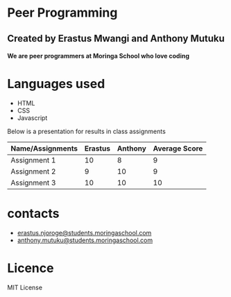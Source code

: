 # Peer Programming

## Created by Erastus Mwangi and Anthony Mutuku

#### We are peer programmers at Moringa School who love coding


# Languages used
* HTML
* CSS
* Javascript

Below is a presentation for results in class assignments

| Name/Assignments | Erastus | Anthony | Average Score |
|------------------|---------|---------|---------------|
| Assignment 1     | 10      | 8       | 9             |
| Assignment 2     | 9       | 10      | 9             |
| Assignment 3     | 10      | 10      | 10            |

# contacts
* erastus.njoroge@students.moringaschool.com
* anthony.mutuku@students.moringaschool.com

# Licence
MIT License 